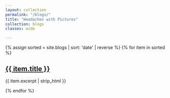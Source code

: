 ```yaml
---
layout: collection
permalink: "/blogs/"
title: "Headaches with Pictures"
collection: blogs
classes: wide

---
```

{% assign sorted = site.blogs | sort: 'date' | reverse %}
{% for item in sorted %}
  <h2><a href="{{ item.url }}">{{ item.title }}</a></h2>
  <p>{{ item.excerpt | strip_html }}</p>
{% endfor %}
